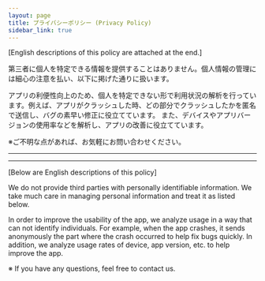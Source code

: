 ```yaml
---
layout: page
title: プライバシーポリシー (Privacy Policy)
sidebar_link: true
---
```


[English descriptions of this policy are attached at the end.]

第三者に個人を特定できる情報を提供することはありません。個人情報の管理には細心の注意を払い、以下に掲げた通りに扱います。
 
アプリの利便性向上のため、個人を特定できない形で利用状況の解析を行っています。例えば、アプリがクラッシュした時、どの部分でクラッシュしたかを匿名で送信し、バグの素早い修正に役立てています。
また、デバイスやアプリバージョンの使用率などを解析し、アプリの改善に役立てています。
 
※ご不明な点があれば、お気軽にお問い合わせください。

---
---
 [Below are English descriptions of this policy]

We do not provide third parties with personally identifiable information. We take much care in managing personal information and treat it as listed below.

In order to improve the usability of the app, we analyze usage in a way that can not identify individuals. For example, when the app crashes, it sends anonymously the part where the crash occurred to help fix bugs quickly.
In addition, we analyze usage rates of device, app version, etc. to help improve the app. 
 
※ If you have any questions, feel free to contact us.